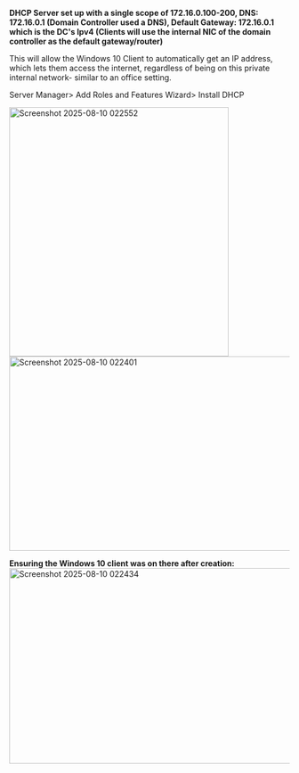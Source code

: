 **DHCP Server set up with a single scope of 172.16.0.100-200, DNS: 172.16.0.1 (Domain Controller used a DNS), Default Gateway: 172.16.0.1 which is the DC's Ipv4 (Clients will use the internal NIC of the domain controller as the default gateway/router)**

This will allow the Windows 10 Client to automatically get an IP address, which lets them access the internet, regardless of being on this private internal network- similar to an office setting.

Server Manager> Add Roles and Features Wizard> Install DHCP

<img width="394" height="447" alt="Screenshot 2025-08-10 022552" src="https://github.com/user-attachments/assets/344c473f-3993-431e-9771-29cf9b1644e4" />
<img width="756" height="349" alt="Screenshot 2025-08-10 022401" src="https://github.com/user-attachments/assets/eacb152c-d629-4d9f-86b0-e9ca0d0636e8" />

**Ensuring the Windows 10 client was on there after creation:**
<img width="759" height="351" alt="Screenshot 2025-08-10 022434" src="https://github.com/user-attachments/assets/8d920243-2537-4f3f-b022-d7d86d2d80d1" />
